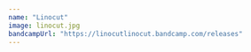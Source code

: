 ```yaml
---
name: "Linocut"
image: linocut.jpg
bandcampUrl: "https://linocutlinocut.bandcamp.com/releases"
---
```


